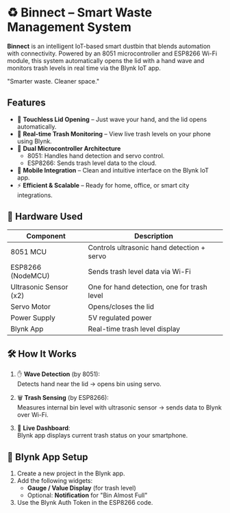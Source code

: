 # ♻️ Binnect – Smart Waste Management System

**Binnect** is an intelligent IoT-based smart dustbin that blends automation with connectivity. Powered by an 8051 microcontroller and ESP8266 Wi-Fi module, this system automatically opens the lid with a hand wave and monitors trash levels in real time via the Blynk IoT app.

"Smarter waste. Cleaner space."


## Features

- 🤖 **Touchless Lid Opening** – Just wave your hand, and the lid opens automatically.
- 📶 **Real-time Trash Monitoring** – View live trash levels on your phone using Blynk.
- 🔗 **Dual Microcontroller Architecture**
  - 8051: Handles hand detection and servo control.
  - ESP8266: Sends trash level data to the cloud.
- 📱 **Mobile Integration** – Clean and intuitive interface on the Blynk IoT app.
- ⚡ **Efficient & Scalable** – Ready for home, office, or smart city integrations.


## 🔧 Hardware Used

| Component         | Description                                  |
|------------------|----------------------------------------------|
| 8051 MCU         | Controls ultrasonic hand detection + servo   |
| ESP8266 (NodeMCU)| Sends trash level data via Wi-Fi             |
| Ultrasonic Sensor (x2)| One for hand detection, one for trash level |
| Servo Motor       | Opens/closes the lid                        |
| Power Supply      | 5V regulated power                          |
| Blynk App         | Real-time trash level display                |

## 🛠️ How It Works

1. ✋ **Wave Detection** (by 8051):  
   Detects hand near the lid → opens bin using servo.

2. 🗑️ **Trash Sensing** (by ESP8266):  
   Measures internal bin level with ultrasonic sensor → sends data to Blynk over Wi-Fi.

3. 📲 **Live Dashboard**:  
   Blynk app displays current trash status on your smartphone.


## 📲 Blynk App Setup

1. Create a new project in the Blynk app.
2. Add the following widgets:
   - **Gauge / Value Display** (for trash level)
   - Optional: **Notification** for "Bin Almost Full"
3. Use the Blynk Auth Token in the ESP8266 code.



